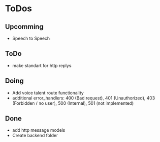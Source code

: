 # ToDos

## Upcomming

- Speech to Speech

## ToDo

- make standart for http replys

## Doing

- Add voice talent route functionality
- additional error_handlers: 400 (Bad request), 401 (Unauthorized), 403 (Forbidden / no user),  500 (Internal), 501 (not implemented)

## Done

- add http message models
- Create backend folder